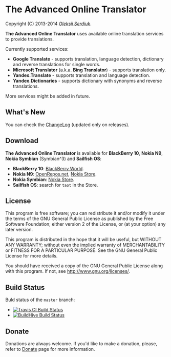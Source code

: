 The Advanced Online Translator
==============================

Copyright (C) 2013-2014 *[Oleksii Serdiuk](http://oleksii.name/)*.

**The Advanced Online Translator** uses available online translation
services to provide translations.

Currently supported services:

 * **Google Translate** - supports translation, language detection,
   dictionary and reverse translations for single words.
 * **Microsoft Translator** (a.k.a. **Bing Translator**) - supports
   translation only.
 * **Yandex.Translate** - supports translation and language detection.
 * **Yandex.Dictionaries** - supports dictionary with synonyms and
   reverse translations.

More services might be added in future.


What's New
----------

You can check the [ChangeLog](ChangeLog.md) (updated only on releases).


Download
--------

**The Advanced Online Translator** is available for **BlackBerry 10**,
**Nokia N9**, **Nokia Symbian** (Symbian^3) and **Sailfish OS**:

- **BlackBerry 10**: [BlackBerry World][bb10].
- **Nokia N9**: [OpenRepos.net][openrepos], [Nokia Store][nokia].
- **Nokia Symbian**: [Nokia Store][nokia].
- **Sailfish OS**: search for `taot` in the Store.


License
-------

This program is free software; you can redistribute it and/or
modify it under the terms of the GNU General Public License
as published by the Free Software Foundation; either version 2
of the License, or (at your option) any later version.

This program is distributed in the hope that it will be useful,
but WITHOUT ANY WARRANTY; without even the implied warranty of
MERCHANTABILITY or FITNESS FOR A PARTICULAR PURPOSE.  See the
GNU General Public License for more details.

You should have received a copy of the GNU General Public License
along with this program.  If not, see <http://www.gnu.org/licenses/>.


Build Status
------------

Buld status of the `master` branch:
- [![Travis CI Build Status][tci]][Travis CI]
- [![BuildHive Build Status][bh]][BuildHive]


Donate
------

Donations are always welcome. If you'd like to make a donation, please,
refer to [Donate][] page for more information.


[openrepos]: https://openrepos.net/content/leppa/advanced-online-translator
[nokia]: http://store.ovi.com/content/359493
[bb10]: http://appworld.blackberry.com/webstore/content/21908039/
[Travis CI]: https://travis-ci.org/leppa/taot
[BuildHive]: https://buildhive.cloudbees.com/job/leppa/job/taot/
[tci]: https://travis-ci.org/leppa/taot.png?branch=master
[bh]: https://buildhive.cloudbees.com/job/leppa/job/taot/badge/icon
[Donate]: https://github.com/leppa/taot/wiki/Donate

<!-- $Id: $Format:%h %ai %an$ $ -->
